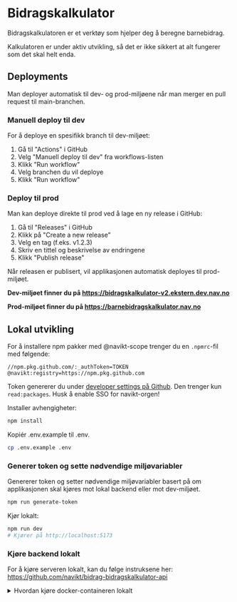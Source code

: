 # Bidragskalkulator

Bidragskalkulatoren er et verktøy som hjelper deg å beregne barnebidrag.

Kalkulatoren er under aktiv utvikling, så det er ikke sikkert at alt fungerer som det skal helt enda.

## Deployments

Man deployer automatisk til dev- og prod-miljøene når man merger en pull request til main-branchen.

### Manuell deploy til dev

For å deploye en spesifikk branch til dev-miljøet:

1. Gå til "Actions" i GitHub
2. Velg "Manuell deploy til dev" fra workflows-listen
3. Klikk "Run workflow"
4. Velg branchen du vil deploye
5. Klikk "Run workflow"

### Deploy til prod

Man kan deploye direkte til prod ved å lage en ny release i GitHub:

1. Gå til "Releases" i GitHub
2. Klikk på "Create a new release"
3. Velg en tag (f.eks. v1.2.3)
4. Skriv en tittel og beskrivelse av endringene
5. Klikk "Publish release"

Når releasen er publisert, vil applikasjonen automatisk deployes til prod-miljøet.

**Dev-miljøet finner du på https://bidragskalkulator-v2.ekstern.dev.nav.no**

**Prod-miljøet finner du på https://barnebidragskalkulator.nav.no**

## Lokal utvikling

For å installere npm pakker med @navikt-scope trenger du en `.npmrc`-fil med følgende:

```
//npm.pkg.github.com/:_authToken=TOKEN
@navikt:registry=https://npm.pkg.github.com
```

Token genererer du under [developer settings på Github](https://github.com/settings/tokens). Den trenger kun `read:packages`. Husk å enable SSO for navikt-orgen!

Installer avhengigheter:

```bash
npm install
```

Kopiér .env.example til .env.

```bash
cp .env.example .env
```

### Generer token og sette nødvendige miljøvariabler

Genererer token og setter nødvendige miljøvariabler basert på om applikasjonen skal kjøres mot lokal backend eller mot dev-miljøet.

```bash
npm run generate-token
```

Kjør lokalt:

```bash
npm run dev
# Kjører på http://localhost:5173
```

### Kjøre backend lokalt

For å kjøre serveren lokalt, kan du følge instruksene her: https://github.com/navikt/bidrag-bidragskalkulator-api

<details>
<summary>Hvordan kjøre docker-containeren lokalt</summary>

Bygg et docker-image (husk å ha NODE_AUTH_TOKEN satt som miljøvariabel):

```bash
docker build --secret id=NODE_AUTH_TOKEN . -t bidragskalkulator
```

Kjør docker-containeren:

```bash
docker run -p 3000:3000 bidragskalkulator
```

</details>
